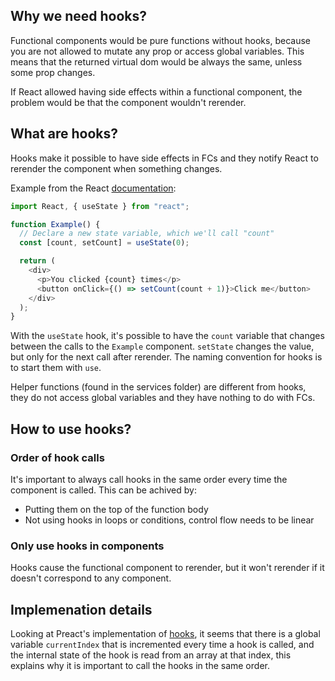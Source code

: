## Why we need hooks?

Functional components would be pure functions without hooks, because you are not allowed to mutate
any prop or access global variables. This means that the returned virtual dom would be always the
same, unless some prop changes.

If React allowed having side effects within a functional component, the problem would be that the
component wouldn't rerender.

## What are hooks?

Hooks make it possible to have side effects in FCs and they notify React to rerender the component
when something changes.

Example from the React [documentation](https://reactjs.org/docs/hooks-intro.html):

```ts
import React, { useState } from "react";

function Example() {
  // Declare a new state variable, which we'll call "count"
  const [count, setCount] = useState(0);

  return (
    <div>
      <p>You clicked {count} times</p>
      <button onClick={() => setCount(count + 1)}>Click me</button>
    </div>
  );
}
```

With the `useState` hook, it's possible to have the `count` variable that changes between the calls
to the `Example` component. `setState` changes the value, but only for the next call after rerender.
The naming convention for hooks is to start them with `use`.

Helper functions (found in the services folder) are different from hooks, they do not access global
variables and they have nothing to do with FCs.

## How to use hooks?

### Order of hook calls

It's important to always call hooks in the same order every time the component is called. This can
be achived by:

- Putting them on the top of the function body
- Not using hooks in loops or conditions, control flow needs to be linear

### Only use hooks in components

Hooks cause the functional component to rerender, but it won't rerender if it doesn't correspond to
any component.

## Implemenation details

Looking at Preact's implementation of
[hooks](https://github.com/preactjs/preact/blob/master/hooks/src/index.js), it seems that there is a
global variable `currentIndex` that is incremented every time a hook is called, and the internal
state of the hook is read from an array at that index, this explains why it is important to call the
hooks in the same order.
